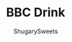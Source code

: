 ---
layout: ../../layouts/MarkdownPostLayout.astro
title: BBC Drink
author: ShugarySweets
pubDate: 2018-10-26
description: "Creamy, BBC Drink - Banana Baileys Coconut Cocktail recipe is perfect any time of year! So refreshing, and the perfect indulgent drink!"
image_url: https://www.shugarysweets.com/wp-content/uploads/2014/09/bbc-2.jpg
tags: ["Drinks","American"]
calories: 765
protein: 5
carbohydrates: 73
fats: 46
fiber: 10
ingredients: ["1 large banana","1/2 cup ice","1/2 cup cream of coconut","2 ounce BAILEYS Irish Cream","toasted coconut, for garnish, optional","whipped cream, for garnish, optional"]
serves: 2
time: "16 minutes"
prepTime: "10 minutes"
instructions: ["To toast coconut, place about 1/2 cup of sweetened coconut (shredded or flakes) onto a baking sheet. Toast in a 350 degree oven for about 6-8 minutes, turning and mixing once halfway through. Remove when toasted and cool.","For drink, in a blender, combine the banana, ice, cream of coconut and BAILEYS. Blend until smooth. Pour into two glasses, top with whipped cream and toasted coconut. Sip and enjoy!"]
nutrition: ["765 calories","73 grams carbohydrates","70 milligrams cholesterol","46 grams fat","10 grams fiber","5 grams protein","37 grams saturated fat","264 milligrams sodium","53 grams sugar","1 grams trans fat","8 grams unsaturated fat"]
---